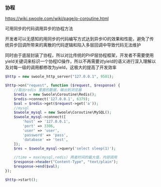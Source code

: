 ### 协程
https://wiki.swoole.com/wiki/page/p-coroutine.html

可用同步的代码调用异步的协程方法

开发者可以无感知的用同步的代码编写方式达到异步IO的效果和性能，避免了传统异步回调所带来的离散的代码逻辑和陷入多层回调中导致代码无法维护

同时由于底层封装了协程，所以对比传统的PHP层协程框架，开发者不需要使用yield关键词来标识一个协程IO操作，所以不再需要对yield的语义进行深入理解以及对每一级的调用都修改为yield，这极大的提高了开发效率

```php
$http = new swoole_http_server("127.0.0.1", 9501);

$http->on("request", function ($request, $response) {
    //取出redis 里面的数据，输出到浏览器
    $redis = new Swoole\Coroutine\Redis();
    $redis->connect('127.0.0.1', 6379);
    $val = $redis->get($request->get('a'));
    //mysql
    $swoole_mysql = new Swoole\Coroutine\MySQL();
    $swoole_mysql->connect([
        'host' => '127.0.0.1',
        'port' => 3306,
        'user' => 'user',
        'password' => 'pass',
        'database' => 'test',
    ]);
    $res = $swoole_mysql->query('select sleep(1)');

    //time = max(mysql,redis) 两者时间的最大值，内部调用
    $response->header("Content-Type", "text/plain");
    $response->end($val);
});

$http->start();
```
